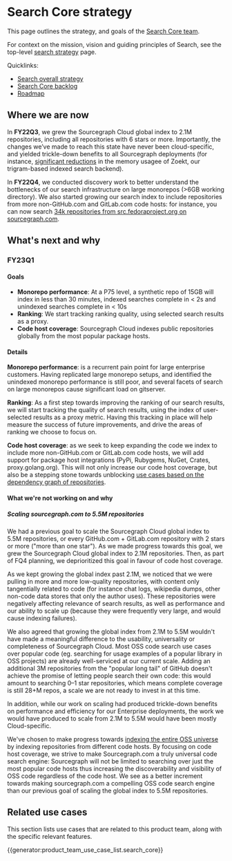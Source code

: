 # Search Core strategy

This page outlines the strategy, and goals of the [Search Core team](../../../../departments/product-engineering/engineering/code-graph/search/core.md).

For context on the mission, vision and guiding principles of Search, see the top-level [search strategy](index.md) page.

Quicklinks:

- [Search overall strategy](../index.md)
- [Search Core backlog](https://github.com/sourcegraph/sourcegraph/issues?q=is%3Aopen+is%3Aissue+label%3Ateam%2Fsearch-core)
- [Roadmap](https://github.com/orgs/sourcegraph/projects/214/views/34?filterQuery=owning-org%3A%22Code+Graph%22+type%3ARoadmap+owning-team%3A%22Search+core%22)

## Where we are now

In **FY22Q3**, we grew the Sourcegraph Cloud global index to 2.1M repositories, including all repositories with 6 stars or more. Importantly, the changes we’ve made to reach this state have never been cloud-specific, and yielded trickle-down benefits to all Sourcegraph deployments (for instance, [significant reductions](https://about.sourcegraph.com/blog/zoekt-memory-optimizations-for-sourcegraph-cloud/) in the memory usagee of Zoekt, our trigram-based indexed search backend).

In **FY22Q4**, we conducted discovery work to better understand the bottlenecks of our search infrastructure on large monorepos (>6GB working directory). We also started growing our search index to include repositories from more non-GitHub.com and GitLab.com code hosts: for instance, you can now search [34k repositories from src.fedoraproject.org on sourcegraph.com](https://sourcegraph.com/search?q=context:global+r:%5Esrc%5C.fedoraproject%5C.org/+type:repo+count:all&patternType=literal).

## What's next and why

### FY23Q1

#### Goals

- **Monorepo performance**: At a P75 level, a synthetic repo of 15GB will index in less than 30 minutes, indexed searches complete in < 2s and unindexed searches complete in < 10s
- **Ranking**: We start tracking ranking quality, using selected search results as a proxy.
- **Code host coverage**: Sourcegraph Cloud indexes public repositories globally from the most popular package hosts.

#### Details

**Monorepo performance**: is a recurrent pain point for large enterprise customers. Having replicated large monorepo setups, and identified the unindexed monorepo performance is still poor, and several facets of search on large monorepos cause significant load on gitserver.

**Ranking**: As a first step towards improving the ranking of our search results, we will start tracking the quality of search results, using the index of user-selected results as a proxy metric. Having this tracking in place will help measure the success of future improvements, and drive the areas of ranking we choose to focus on.

**Code host coverage**: as we seek to keep expanding the code we index to include more non-GitHub.com or GitLab.com code hosts, we will add support for package host integrations (PyPi, Rubygems, NuGet, Crates, proxy.golang.org). This will not only increase our code host coverage, but also be a stepping stone towards unblocking [use cases based on the dependency graph of repositories](https://docs.google.com/document/d/1SkM8CG0IksvPEKRBRVLKipiRJTopx6Vq_hSWRJ9NyKs/edit#).

#### What we're not working on and why

##### Scaling sourcegraph.com to 5.5M repositories

We had a previous goal to scale the Sourcegraph Cloud global index to 5.5M repositories, or every GitHub.com + GitLab.com repository with 2 stars or more ("more than one star"). As we made progress towards this goal, we grew the Sourcegraph Cloud global index to 2.1M repositories. Then, as part of FQ4 planning, we deprioritized this goal in favour of code host coverage.

As we kept growing the global index past 2.1M, we noticed that we were pulling in more and more low-quality repositories, with content only tangentially related to code (for instance chat logs, wikipedia dumps, other non-code data stores that only the author uses). These repositories were negatively affecting relevance of search results, as well as performance and our ability to scale up (because they were frequently very large, and would cause indexing failures).

We also agreed that growing the global index from 2.1M to 5.5M wouldn't have made a meaningful difference to the usability, universality or completeness of Sourcegraph Cloud. Most OSS code search use cases over popular code (eg. searching for usage examples of a popular library in OSS projects) are already well-serviced at our current scale. Adding an additional 3M repositories from the "popular long tail" of GitHub doesn't achieve the promise of letting people search their own code: this would amount to searching 0–1 star repositories, which means complete coverage is still 28+M repos, a scale we are not ready to invest in at this time.

In addition, while our work on scaling had produced trickle-down benefits on performance and efficiency for our Enterprise deployments, the work we would have produced to scale from 2.1M to 5.5M would have been mostly Cloud-specific.

We've chosen to make progress towards [indexing the entire OSS universe](https://about.sourcegraph.com/blog/why-index-the-oss-universe/) by indexing repositories from different code hosts. By focusing on code host coverage, we strive to make Sourcegraph.com a truly universal code search engine: Sourcegraph will not be limited to searching over just the most popular code hosts thus increasing the discoverability and visibility of OSS code regardless of the code host. We see as a better increment towards making sourcegraph.com a compelling OSS code search engine than our previous goal of scaling the global index to 5.5M repositories.

## Related use cases

This section lists use cases that are related to this product team, along with the specific relevant features.

{{generator:product_team_use_case_list.search_core}}
